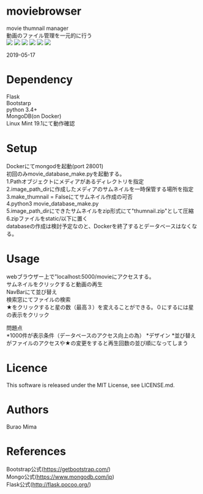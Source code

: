 # moviebrowser
movie thumnail manager  
動画のファイル管理を一元的に行う  
<img src ="https://img.shields.io/badge/python3.4+-green.svg">
<img src ="https://img.shields.io/badge/flask-red.svg">
<img src ="https://img.shields.io/badge/bootstrap2.0-green.svg">
<img src ="https://img.shields.io/badge/MongoDB-green.svg">
<img src ="https://img.shields.io/badge/Docker-green.svg">
<img src ="https://img.shields.io/badge/Linux_Mint-v.19.1-green.svg">


2019-05-17

# Dependency
Flask  
Bootstarp  
python 3.4+  
MongoDB(on Docker)    
Linux Mint 19.1にて動作確認  

# Setup
Dockerにてmongodを起動(port 28001)  
初回のみmovie_database_make.pyを起動する。  
    1.Pathオブジェクトにメディアがあるディレクトリを指定  
    2.image_path_dirに作成したメディアのサムネイルを一時保管する場所を指定  
    3.make_thumnail = Falseにてサムネイル作成の可否  
    4.python3 movie_database_make.py  
    5.image_path_dirにできたサムネイルをzip形式にて"thumnail.zip"として圧縮  
    6.zipファイルをstatic/以下に置く  
databaseの作成は検討予定なのと、Dockerを終了するとデータベースはなくなる。  

# Usage
webブラウザー上で"localhost:5000/movieにアクセスする。  
サムネイルをクリックすると動画の再生  
NavBarにて並び替え  
検索窓にてファイルの検索  
★をクリックすると星の数（最高３）を変えることができる。０にするには星の表示をクリック  

問題点  
    *1000件が表示条件（データベースのアクセス向上の為）
    *デザイン
    *並び替えがファイルのアクセスや★の変更をすると再生回数の並び順になってしまう
# Licence
This software is released under the MIT License, see LICENSE.md.

# Authors
Burao Mima

# References
Bootstrap公式(https://getbootstrap.com/)  
Mongo公式(https://www.mongodb.com/jp)  
Flask公式(http://flask.pocoo.org/)  